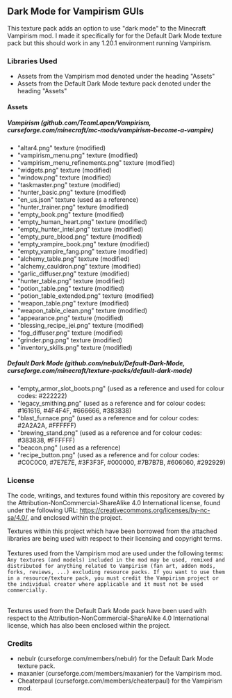 ## Dark Mode for Vampirism GUIs
This texture pack adds an option to use "dark mode" to the Minecraft Vampirism mod. I made it specifically for for the Default Dark Mode texture pack but this should work in any 1.20.1 environment running Vampirism.

### Libraries Used
* Assets from the Vampirism mod denoted under the heading "Assets"<br>
* Assets from the Default Dark Mode texture pack denoted under the heading "Assets"<br>

#### Assets
##### Vampirism (github.com/TeamLapen/Vampirism, curseforge.com/minecraft/mc-mods/vampirism-become-a-vampire)
* "altar4.png" texture (modified)
* "vampirism_menu.png" texture (modified)
* "vampirism_menu_refinements.png" texture (modified)
* "widgets.png" texture (modified)
* "window.png" texture (modified)
* "taskmaster.png" texture (modified)
* "hunter_basic.png" texture (modified)
* "en_us.json" texture (used as a reference)
* "hunter_trainer.png" texture (modified)
* "empty_book.png" texture (modified)
* "empty_human_heart.png" texture (modified)
* "empty_hunter_intel.png" texture (modified)
* "empty_pure_blood.png" texture (modified)
* "empty_vampire_book.png" texture (modified)
* "empty_vampire_fang.png" texture (modified)
* "alchemy_table.png" texture (modified)
* "alchemy_cauldron.png" texture (modified)
* "garlic_diffuser.png" texture (modified)
* "hunter_table.png" texture (modified)
* "potion_table.png" texture (modified)
* "potion_table_extended.png" texture (modified)
* "weapon_table.png" texture (modified)
* "weapon_table_clean.png" texture (modified)
* "appearance.png" texture (modified)
* "blessing_recipe_jei.png" texture (modified)
* "fog_diffuser.png" texture (modified)
* "grinder.png.png" texture (modified)
* "inventory_skills.png" texture (modified)

##### Default Dark Mode (github.com/nebuIr/Default-Dark-Mode, curseforge.com/minecraft/texture-packs/default-dark-mode)
* "empty_armor_slot_boots.png" (used as a reference and used for colour codes: #222222)
* "legacy_smithing.png" (used as a reference and for colour codes: #161616, #4F4F4F, #666666, #383838)
* "blast_furnace.png" (used as a reference and for colour codes: #2A2A2A, #FFFFFF)
* "brewing_stand.png" (used as a reference and for colour codes: #383838, #FFFFFF)
* "beacon.png" (used as a reference)
* "recipe_button.png" (used as a reference and for colour codes: #C0C0C0, #7E7E7E, #3F3F3F, #000000, #7B7B7B, #606060, #292929)

### License
The code, writings, and textures found within this repository are covered by the Attribution-NonCommercial-ShareAlike 4.0 International license, found under the following URL: https://creativecommons.org/licenses/by-nc-sa/4.0/, and enclosed within the project.

Textures within this project which have been borrowed from the attached libraries are being used with respect to their licensing and copyright terms.<br><br>
Textures used from the Vampirism mod are used under the following terms: `Any textures (and models) included in the mod may be used, remixed and distributed for anything related to Vampirism (fan art, addon mods, forks, reviews, ...) excluding resource packs.
If you want to use them in a resource/texture pack, you must credit the Vampirism project or the individual creator where applicable and it must not be used commercially.`<br><br>

Textures used from the Default Dark Mode pack have been used with respect to the Attribution-NonCommercial-ShareAlike 4.0 International license, which has also been enclosed within the project.

### Credits
* nebuIr (curseforge.com/members/nebulr) for the Default Dark Mode texture pack.<br>
* maxanier (curseforge.com/members/maxanier) for the Vampirism mod.<br>
* Cheaterpaul (curseforge.com/members/cheaterpaul) for the Vampirism mod.<br>
